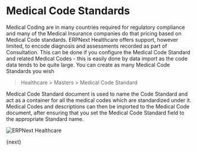 # Medical Code Standards
Medical Coding are in many countries required for regulatory compliance and many of the Medical Insurance companies do that pricing based on Medical Code standards. ERPNext Healthcare offers support, however limited, to encode diagnosis and assessments recorded as part of Consultation. This can be done if you configure the Medical Code Standard and related Medical Codes - this is easily done by data import as the code data tends to be quite large. You can create as many Medical Code Standards you wish
> Healthcare > Masters > Medical Code Standard

Medical Code Standard document is used to name the Code Standard and act as a container for all the medical codes which are standardized under it. Medical Codes and descriptions can then be imported to the Medical Code document, after ensuring that you set the Medical Code Standard field to the appropriate Standard name.

<img class="screenshot" alt="ERPNext Healthcare" src="/assets/erpnext_docs/assets/img/healthcare/medical_code_1.png">

{next}
